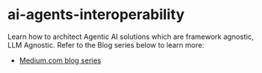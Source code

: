 # ai-agents-interoperability
Learn how to architect Agentic AI solutions which are framework agnostic, LLM Agnostic. Refer to the Blog series below to learn more:

- [Medium.com blog series](https://medium.com/@manojjahgirdar/list/ai-agents-interoperability-607c343d3b1c)

